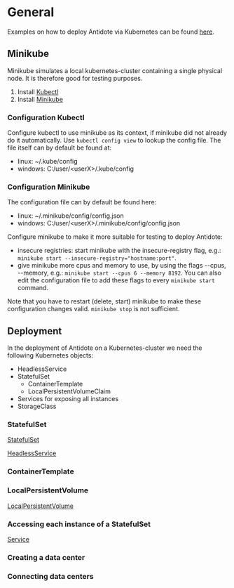 # General

Examples on how to deploy Antidote via Kubernetes can be found [here](examples.md).

## Minikube

Minikube simulates a local kubernetes-cluster containing a single physical node. It is therefore good for testing purposes.

1. Install [Kubectl](https://kubernetes.io/docs/tasks/tools/install-kubectl/)
1. Install [Minikube](https://kubernetes.io/docs/tasks/tools/install-minikube/)

### Configuration Kubectl

Configure kubectl to use minikube as its context, if minikube did not already do it automatically. Use `kubectl config view` to lookup the config file. The file itself can by default be found at:
- linux: ~/.kube/config
- windows: C:/user/\<userX\>/.kube/config

### Configuration Minikube
The configuration file can by default be found here:
- linux: ~/.minikube/config/config.json
- windows: C:/user/\<userX\>/.minikube/config/config.json  

Configure minikube to make it more suitable for testing to deploy Antidote:
- insecure registries: start minikube with the insecure-registry flag, e.g.: `minikube start --insecure-registry="hostname:port"`.
- give minikube more cpus and memory to use, by using the flags --cpus, --memory, e.g.: `minikube start --cpus 6 --memory 8192`. You can also edit the configuration file to add these flags to every `minikube start` command.

Note that you have to restart (delete, start) minikube to make these configuration changes valid. `minikube stop` is not sufficient.

## Deployment

In the deployment of Antidote on a Kubernetes-cluster we need the following Kubernetes objects:

- HeadlessService
- StatefulSet
    - ContainerTemplate
    - LocalPersistentVolumeClaim
- Services for exposing all instances
- StorageClass


### StatefulSet

[StatefulSet](https://kubernetes.io/docs/concepts/workloads/controllers/statefulset/)

[HeadlessService](https://kubernetes.io/docs/concepts/services-networking/service/#headless-services)

### ContainerTemplate

### LocalPersistentVolume

[LocalPersistentVolume](https://kubernetes.io/blog/2019/04/04/kubernetes-1.14-local-persistent-volumes-ga/)

### Accessing each instance of a StatefulSet

[Service](https://kubernetes.io/docs/concepts/services-networking/service/)

### Creating a data center

### Connecting data centers

